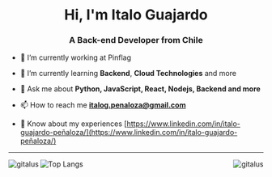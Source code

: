 <h1 align="center">Hi, I'm Italo Guajardo</h1>
<h3 align="center">A Back-end Developer from Chile</h3>

- 🔭 I’m currently working at Pinflag

- 🌱 I’m currently learning **Backend**, **Cloud Technologies** and more

- 💬 Ask me about **Python, JavaScript, React, Nodejs, Backend and more**

- 📫 How to reach me **italog.penaloza@gmail.com**

- 📄 Know about my experiences [https://www.linkedin.com/in/italo-guajardo-peñaloza/](https://www.linkedin.com/in/italo-guajardo-peñaloza/)

---

<img align="right" src="https://github-readme-stats.vercel.app/api?username=gitalus&show_icons=true&locale=en" alt="gitalus" />

<img align="left" src="https://github-readme-streak-stats.herokuapp.com/?user=gitalus&" alt="gitalus" />

![Top Langs](https://github-readme-stats.vercel.app/api/top-langs/?username=gitalus)
